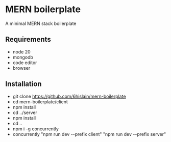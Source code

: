 # MERN boilerplate

A minimal MERN stack boilerplate

## Requirements
- node 20
- mongodb
- code editor
- browser

## Installation
- git clone https://github.com/6hislain/mern-boilerplate
- cd mern-boilerplate/client
- npm install
- cd ../server
- npm install
- cd ..
- npm i -g concurrently
- concurrently "npm run dev --prefix client" "npm run dev --prefix server"
